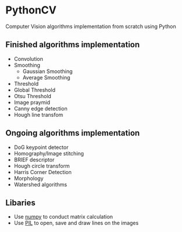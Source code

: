 # PythonCV
Computer Vision algorithms implementation from scratch using Python

## Finished algorithms implementation
* Convolution
* Smoothing
  * Gaussian Smoothing
  * Average Smoothing
* Threshold
 * Global Threshold
 * Otsu Threshold
* Image praymid
* Canny edge detection
* Hough line transfom

## Ongoing algorithms implementation
* DoG keypoint detector
* Homography/Image stitching
* BRIEF descriptor
* Hough circle transform
* Harris Corner Detection
* Morphology
* Watershed algorithms

## Libaries
* Use [numpy](http://www.numpy.org/) to conduct matrix calculation
* Use [PIL](https://pillow.readthedocs.io/en/latest/) to open, save and draw lines on the images


